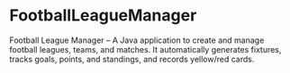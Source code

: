 # FootballLeagueManager
Football League Manager – A Java application to create and manage football leagues, teams, and matches. It automatically generates fixtures, tracks goals, points, and standings, and records yellow/red cards.
